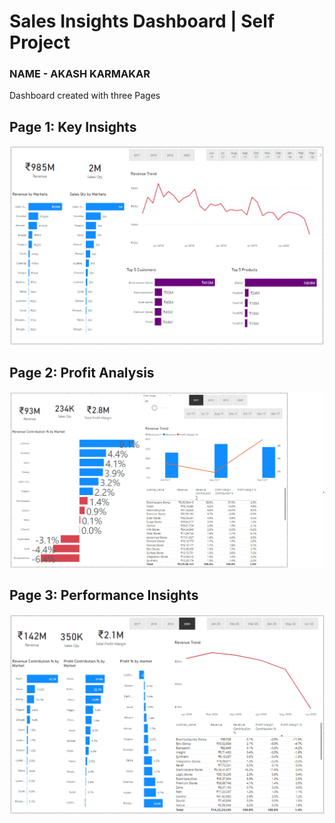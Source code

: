# Sales Insights Dashboard | Self Project   

### NAME - AKASH KARMAKAR

Dashboard created with three Pages

## Page 1: Key Insights

![](https://github.com/AkashCK1997/Sale_Insight_Dashboard/blob/main/Key%20sights.png)

## Page 2: Profit Analysis

![](https://github.com/AkashCK1997/Sale_Insight_Dashboard/blob/7ce3f9895093c7b2708853fdf4257435dda51633/Performance%20Insights.png)

## Page 3: Performance Insights

![](https://github.com/sonugahoi/sales_inghts_dashboard/blob/be0e505a4797f6ec0b491f3532ccc30234fcfde6/IMAGES/Profit%20Analysis.png)
